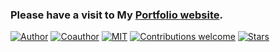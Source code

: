 ### Please have a visit to My <a href="https://utshabkg.github.io">Portfolio website</a>.

[![Author](https://img.shields.io/badge/author-utshabkg-red)](https://github.com/utshabkg/)
[![Coauthor](https://img.shields.io/badge/coauthor-Naimul--Islam--Siam-orange)](https://github.com/Naimul-Islam-Siam/)
[![MIT](https://img.shields.io/badge/license-MIT-5eba00.svg)](https://github.com/utshabkg/utshabkg/blob/master/LICENSE)
[![Contributions welcome](https://img.shields.io/badge/contributions-welcome-blue.svg?style=flat)](https://github.com/utshabkg/utshabkg.github.io/)
[![Stars](https://img.shields.io/github/stars/utshabkg/utshabkg.github.io?style=social)](https://github.com/utshabkg/utshabkg.github.io/stargazers)
